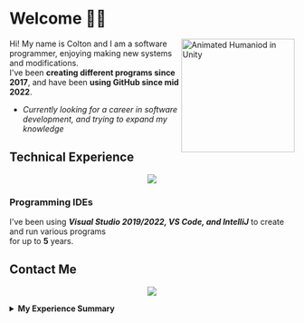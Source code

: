 # Welcome 👋🏻
<img align="right"  alt="Animated Humaniod in Unity" title="Animated Humaniod I made using Unity and Blender" src="https://user-images.githubusercontent.com/116427900/202845982-028143e0-a5fa-45de-9077-ba4b37653b40.gif" width="200px">

Hi! My name is Colton and I am a software programmer, enjoying making new systems and modifications.<br> I've been **creating different programs since 2017**, and have been **using GitHub since mid 2022**.

- *Currently looking for a career in software development, and trying to expand my knowledge*

## Technical Experience
<p align="center">
  <a href="https://skillicons.dev">
    <img src="https://skillicons.dev/icons?i=cpp,cs,c,git,github,unity,java,markdown,blender,sqlite,py,html&perline=6" />
  </a>
</p>

### Programming IDEs
I've been using <i><b>Visual Studio 2019/2022, VS Code, and IntelliJ</b></i> to create and run various programs<br> for up to **5** years.

## Contact Me
<p align="center">
  <a href="https://skillicons.dev">
    <a href="https://www.linkedin.com/in/colton-higgins-a62b04227"><img src="https://skillicons.dev/icons?i=linkedin" />
  </a>
</p>
<details>
  <summary><b>My Experience Summary</b></summary>
I started programming as a hobby in highschool using <b>Unity</b> and <b>C# using Visual Studio</b>.<br>I eventually was able to take some web design and Python programming classes in highschool, allowing me to learn about <b>HTML, JavaScript, Python, and Python's turtle graphics library.</b><br>
I continued using <b>C# with Unity</b> as a hobby entering college and took a <b>C++ programming course</b>, where we also learned the basics of C programming. Since then, I've continued to use C# in Unity and have started to create <b>personal projects in C++</b> to expand\display my knowledge. As well as diving into <b>Java for creating a Minecraft mod using Forge by using IntelliJ.</b>
</details>

